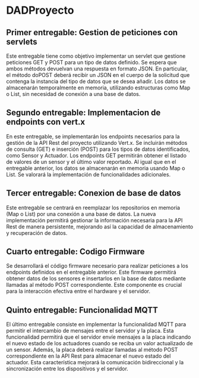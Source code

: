 # DADProyecto

## Primer entregable: Gestion de peticiones con servlets

Este entregable tiene como objetivo implementar un servlet que gestione peticiones GET y POST para un tipo de datos definido. Se espera que ambos métodos devuelvan una respuesta en formato JSON. En particular, el método doPOST deberá recibir un JSON en el cuerpo de la solicitud que contenga la instancia del tipo de datos que se desea añadir. Los datos se almacenarán temporalmente en memoria, utilizando estructuras como Map o List, sin necesidad de conexión a una base de datos.

## Segundo entregable: Implementacion de endpoints con vert.x 

En este entregable, se implementarán los endpoints necesarios para la gestión de la API Rest del proyecto utilizando Vert.x. Se incluirán métodos de consulta (GET) e inserción (POST) para los tipos de datos identificados, como Sensor y Actuador. Los endpoints GET permitirán obtener el listado de valores de un sensor y el último valor reportado. Al igual que en el entregable anterior, los datos se almacenarán en memoria usando Map o List. Se valorará la implementación de funcionalidades adicionales.

## Tercer entregable: Conexion de base de datos 

Este entregable se centrará en reemplazar los repositorios en memoria (Map o List) por una conexión a una base de datos. La nueva implementación permitirá gestionar la información necesaria para la API Rest de manera persistente, mejorando así la capacidad de almacenamiento y recuperación de datos.

## Cuarto entregable: Codigo Firmware

Se desarrollará el código firmware necesario para realizar peticiones a los endpoints definidos en el entregable anterior. Este firmware permitirá obtener datos de los sensores e insertarlos en la base de datos mediante llamadas al método POST correspondiente. Este componente es crucial para la interacción efectiva entre el hardware y el servidor.

## Quinto entregable: Funcionalidad MQTT

El último entregable consiste en implementar la funcionalidad MQTT para permitir el intercambio de mensajes entre el servidor y la placa. Esta funcionalidad permitirá que el servidor envíe mensajes a la placa indicando el nuevo estado de los actuadores cuando se reciba un valor actualizado de un sensor. Además, la placa deberá realizar llamadas al método POST correspondiente en la API Rest para almacenar el nuevo estado del actuador. Esta característica mejorará la comunicación bidireccional y la sincronización entre los dispositivos y el servidor.
